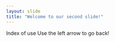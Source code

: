 ```yaml
---
layout: slide
title: "Welcome to our second slide!"
---
```

Index of use
Use the left arrow to go back!
